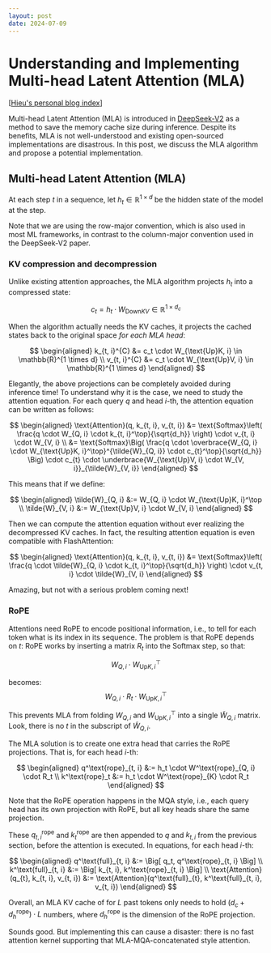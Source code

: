 ```yaml
---
layout: post
date: 2024-07-09
---
```


Understanding and Implementing Multi-head Latent Attention (MLA)
================================================================

[[Hieu's personal blog index](./index)]

Multi-head Latent Attention (MLA) is introduced in
[DeepSeek-V2](https://arxiv.org/abs/2405.04434) as a method to save the memory
cache size during inference. Despite its benefits, MLA is not well-understood
and existing open-sourced implementations are disastrous. In this post, we
discuss the MLA algorithm and propose a potential implementation.

## Multi-head Latent Attention (MLA)

At each step $t$ in a sequence, let $h_t \in \mathbb{R}^{1 \times d}$ be the
hidden state of the model at the step.

Note that we are using the row-major convention, which is also used in most ML
frameworks, in contrast to the column-major convention used in the DeepSeek-V2
paper.

### KV compression and decompression
Unlike existing attention approaches, the
MLA algorithm projects $h_t$ into a compressed state:

$$
c_t = h_t \cdot W_{\text{Down}KV} \in \mathbb{R}^{1 \times d_c}
$$

When the algorithm actually needs the KV caches, it projects the cached states back to
the original space *for each MLA head*:

$$
\begin{aligned}
k_{t, i}^{C} &= c_t \cdot W_{\text{Up}K, i} \in \mathbb{R}^{1 \times d} \\
v_{t, i}^{C} &= c_t \cdot W_{\text{Up}V, i} \in \mathbb{R}^{1 \times d}
\end{aligned}
$$

Elegantly, the above projections can be completely avoided during inference
time! To understand why it is the case, we need to study the attention equation.
For each query $q$ and head $i$-th, the attention equation can be written as
follows:

$$
\begin{aligned}
\text{Attention}(q, k_{t, i}, v_{t, i})
  &= \text{Softmax}\left(
    \frac{q \cdot W_{Q, i} \cdot k_{t, i}^\top}{\sqrt{d_h}}
  \right)
  \cdot
  v_{t, i} \cdot W_{V, i} \\
  &= \text{Softmax}\Big(
    \frac{q \cdot \overbrace{W_{Q, i} \cdot W_{\text{Up}K, i}^\top}^{\tilde{W}_{Q, i}} \cdot c_{t}^\top}{\sqrt{d_h}}
  \Big)
  \cdot
  c_{t} \cdot \underbrace{W_{\text{Up}V, i} \cdot W_{V, i}}_{\tilde{W}_{V, i}}
\end{aligned}
$$

This means that if we define:

$$
\begin{aligned}
\tilde{W}_{Q, i} &:= W_{Q, i} \cdot W_{\text{Up}K, i}^\top \\
\tilde{W}_{V, i} &:= W_{\text{Up}V, i} \cdot W_{V, i}
\end{aligned}
$$

Then we can compute the attention equation without ever realizing the
decompressed KV caches. In fact, the resulting attention equation is even
compatible with FlashAttention:

$$
\begin{aligned}
\text{Attention}(q, k_{t, i}, v_{t, i})
  &= \text{Softmax}\left(
    \frac{q \cdot \tilde{W}_{Q, i} \cdot k_{t, i}^\top}{\sqrt{d_h}}
  \right)
  \cdot
  v_{t, i} \cdot \tilde{W}_{V, i}
\end{aligned}
$$

Amazing, but not with a serious problem coming next!

### RoPE
Attentions need RoPE to encode positional information, i.e., to tell for
each token what is its index in its sequence. The problem is that RoPE depends on $t$:
RoPE works by inserting a matrix $R_t$ into the Softmax step, so that:

$$
W_{Q, i} \cdot W_{\text{Up}K, i}^\top
$$

becomes:
$$
W_{Q, i} \cdot R_t \cdot W_{\text{Up}K, i}^\top
$$

This prevents MLA from folding $W_{Q, i}$ and $W_{\text{Up}K, i}^\top$ into a
single $\tilde{W}_{Q, i}$ matrix. Look, there is no $t$ in the subscript of
$\tilde{W}_{Q, i}$.

The MLA solution is to create one extra head that carries the RoPE projections.
That is, for each head $i$-th:

$$
\begin{aligned}
q^\text{rope}_{t, i} &:= h_t \cdot W^\text{rope}_{Q, i} \cdot R_t \\
k^\text{rope}_t &:= h_t \cdot W^\text{rope}_{K} \cdot R_t
\end{aligned}
$$

Note that the RoPE operation happens in the MQA style, i.e., each query head has
its own projection with RoPE, but all key heads share the same projection.

These $q^\text{rope}_{t, i}$ and $k_t^\text{rope}$ are then appended to $q$ and
$k_{t, i}$ from the previous section, before the attention is executed. In equations,
for each head $i$-th:

$$
\begin{aligned}
q^\text{full}_{t, i}
  &:= \Big[ q_t, q^\text{rope}_{t, i} \Big] \\
k^\text{full}_{t, i}
  &:= \Big[ k_{t, i}, k^\text{rope}_{t, i} \Big] \\
\text{Attention}(q_{t}, k_{t, i}, v_{t, i})
  &:= \text{Attention}(q^\text{full}_{t}, k^\text{full}_{t, i}, v_{t, i})
\end{aligned}
$$

Overall, an MLA KV cache of for $L$ past tokens only needs to hold
$(d_c + d^\text{rope}_h) \cdot L$ numbers, where $d^\text{rope}_h$ is the
dimension of the RoPE projection.

Sounds good. But implementing this can cause a disaster: there is no fast
attention kernel supporting that MLA-MQA-concatenated style attention.
